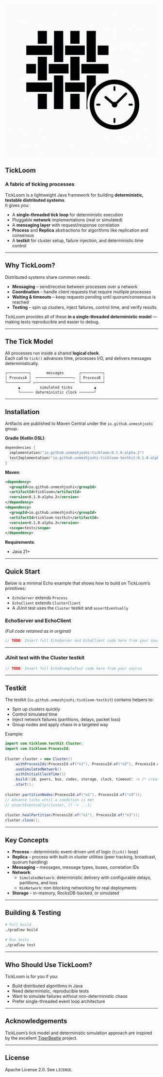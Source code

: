 ![TickLoom Logo](logo.png)
## TickLoom
### A fabric of ticking processes

TickLoom is a lightweight Java framework for building **deterministic, testable distributed systems**.  
It gives you:

- A **single-threaded tick loop** for deterministic execution
- Pluggable **network** implementations (real or simulated)
- A **messaging layer** with request/response correlation
- **Process** and **Replica** abstractions for algorithms like replication and consensus
- A **testkit** for cluster setup, failure injection, and deterministic time control

---

## Why TickLoom?

Distributed systems share common needs:

- **Messaging** – send/receive between processes over a network
- **Coordination** – handle client requests that require multiple processes
- **Waiting & timeouts** – keep requests pending until quorum/consensus is reached
- **Testing** – spin up clusters, inject failures, control time, and verify results

TickLoom provides all of these **in a single-threaded deterministic model** — making tests reproducible and easier to debug.

---

## The Tick Model

All processes run inside a shared **logical clock**.  
Each call to `tick()` advances time, processes I/O, and delivers messages deterministically.

```
┌──────────┐       messages       ┌──────────┐
│ ProcessA │  ─────────────────→  │ ProcessB │
└──────────┘ ←──────────────────  └──────────┘
      ▲         simulated ticks          ▲
      └────── deterministic clock ───────┘
```

---

## Installation

Artifacts are published to Maven Central under the `io.github.unmeshjoshi` group.

**Gradle (Kotlin DSL)**:
```kotlin
dependencies {
  implementation("io.github.unmeshjoshi:tickloom:0.1.0-alpha.2")
  testImplementation("io.github.unmeshjoshi:tickloom-testkit:0.1.0-alpha.2")
}
```

**Maven**:
```xml
<dependency>
  <groupId>io.github.unmeshjoshi</groupId>
  <artifactId>tickloom</artifactId>
  <version>0.1.0-alpha.2</version>
</dependency>
<dependency>
  <groupId>io.github.unmeshjoshi</groupId>
  <artifactId>tickloom-testkit</artifactId>
  <version>0.1.0-alpha.2</version>
  <scope>test</scope>
</dependency>
```

**Requirements**:
- Java 21+

---

## Quick Start

Below is a minimal Echo example that shows how to build on TickLoom’s primitives:
- `EchoServer` extends `Process`
- `EchoClient` extends `ClusterClient`
- A JUnit test uses the `Cluster` testkit and `assertEventually`

### EchoServer and EchoClient
*(Full code retained as in original)*

```java
// TODO: Insert full EchoServer and EchoClient code here from your source
```

---

### JUnit test with the Cluster testkit
```java
// TODO: Insert full EchoExampleTest code here from your source
```

---

## Testkit

The testkit (`io.github.unmeshjoshi:tickloom-testkit`) contains helpers to:

- Spin up clusters quickly
- Control simulated time
- Inject network failures (partitions, delays, packet loss)
- Group nodes and apply chaos in a targeted way

Example:
```java
import com.tickloom.testkit.Cluster;
import com.tickloom.ProcessId;

Cluster cluster = new Cluster()
    .withProcessIds(ProcessId.of("n1"), ProcessId.of("n2"), ProcessId.of("n3"))
    .useSimulatedNetwork()
    .withInitialClockTime(1)
    .build((id, peers, bus, codec, storage, clock, timeout) -> /* create Replica */)
    .start();

cluster.partitionNodes(ProcessId.of("n1"), ProcessId.of("n3"));
// Advance ticks until a condition is met
// assertEventually(cluster, () -> ...);

cluster.healPartition(ProcessId.of("n1"), ProcessId.of("n3"));
cluster.close();
```

---

## Key Concepts

- **Process** – deterministic event-driven unit of logic (`tick()` loop)
- **Replica** – process with built-in cluster utilities (peer tracking, broadcast, quorum handling)
- **Messaging** – messages, message types, buses, correlation IDs
- **Network**:
  - `SimulatedNetwork`: deterministic delivery with configurable delays, partitions, and loss
  - `NioNetwork`: non-blocking networking for real deployments
- **Storage** – in-memory, RocksDB-backed, or simulated

---

## Building & Testing

```bash
# Full build
./gradlew build

# Run tests
./gradlew test
```

---

## Who Should Use TickLoom?

TickLoom is for you if you:
- Build distributed algorithms in Java
- Need deterministic, reproducible tests
- Want to simulate failures without non-deterministic chaos
- Prefer single-threaded event loop architecture

---

## Acknowledgements

TickLoom’s tick model and deterministic simulation approach are inspired by the excellent [TigerBeetle](https://github.com/tigerbeetle/tigerbeetle) project.

---

## License

Apache License 2.0. See `LICENSE`.
